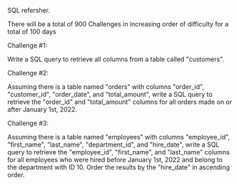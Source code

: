 SQL refersher.

There will be a total of 900 Challenges in increasing order of difficulty for a total of 100 days

Challenge #1:

Write a SQL query to retrieve all columns from a table called "customers".

Challenge #2:

Assuming there is a table named "orders" with columns "order_id", "customer_id", "order_date", and "total_amount", write a SQL query to retrieve the "order_id" and "total_amount" columns for all orders made on or after January 1st, 2022.

Challenge #3:

Assuming there is a table named "employees" with columns "employee_id", "first_name", "last_name", "department_id", and "hire_date", write a SQL query to retrieve the "employee_id", "first_name", and "last_name" columns for all employees who were hired before January 1st, 2022 and belong to the department with ID 10. Order the results by the "hire_date" in ascending order.